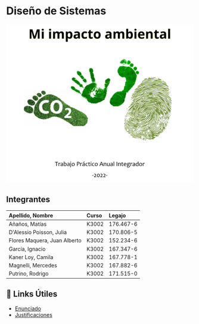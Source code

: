 # Diseño de Sistemas

![Foto del TP](./Recursos/Foto_TPA.png)

## Integrantes

|Apellido, Nombre| Curso | Legajo |
|:-|:-|:-|
|Añaños, Matías| K3002 | 176.467-6 |
|D'Alessio Poisson, Julia| K3002 | 170.806-5 |
|Flores Maquera, Juan Alberto| K3002 | 152.234-6 |
|García, Ignacio| K3002 | 167.347-6 |
|Kaner Loy, Camila| K3002 | 167.778-1 |
|Magnelli, Mercedes| K3002 | 167.882-6|
|Putrino, Rodrigo| K3002 | 171.515-0 |

## :paperclip: Links Útiles

- [Enunciado](https://suriweb.com.ar/wp/dds/wp-content/uploads/sites/4/2022/04/Catedra-Diseno-de-Sistemas-TPA-2022-v1.0.pdf)
- [Justificaciones](https://docs.google.com/document/d/1g6z2YplEiFeeMBCavFFcD8dcFCSYzE-xlOPHdDuve8M/edit?usp=sharing)
